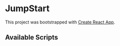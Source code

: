 # JumpStart

This project was bootstrapped with [Create React App](https://github.com/facebook/create-react-app).

## Available Scripts
